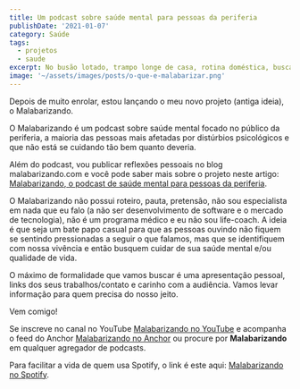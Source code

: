 ```yaml
---
title: Um podcast sobre saúde mental para pessoas da periferia
publishDate: '2021-01-07'
category: Saúde
tags:
  - projetos
  - saude
excerpt: No busão lotado, trampo longe de casa, rotina doméstica, busca por evolução profissional, estabilidade financeira e muito mais, a única maneira não perder o controle é malabarizar!
image: '~/assets/images/posts/o-que-e-malabarizar.png'
---
```


Depois de muito enrolar, estou lançando o meu novo projeto (antiga ideia), o Malabarizando.

O Malabarizando é um podcast sobre saúde mental focado no público da periferia, a maioria das pessoas mais afetadas por distúrbios psicológicos e que não está se cuidando tão bem quanto deveria.

Além do podcast, vou publicar reflexões pessoais no blog malabarizando.com e você pode saber mais sobre o projeto neste artigo: [Malabarizando, o podcast de saúde mental para pessoas da periferia](https://malabarizando.com/2021/01/06/malabarizando-o-podcast-de-saude-mental-para-pessoas-da-periferia/).

O Malabarizando não possui roteiro, pauta, pretensão, não sou especialista em nada que eu falo (a não ser desenvolvimento de software e o mercado de tecnologia), não é um programa médico e eu não sou life-coach. A ideia é que seja um bate papo casual para que as pessoas ouvindo não fiquem se sentindo pressionadas a seguir o que falamos, mas que se identifiquem com nossa vivência e então busquem cuidar de sua saúde mental e/ou qualidade de vida.

O máximo de formalidade que vamos buscar é uma apresentação pessoal, links dos seus trabalhos/contato e carinho com a audiência. Vamos levar informação para quem precisa do nosso jeito.

Vem comigo!

Se inscreve no canal no YouTube [Malabarizando no YouTube](https://www.youtube.com/watch?v=4fARpm-uPj8&ab_channel=Malabarizando) e acompanha o feed do Anchor [Malabarizando no Anchor](https://anchor.fm/malabarizando) ou procure por **Malabarizando** em qualquer agregador de podcasts.

Para facilitar a vida de quem usa Spotify, o link é este aqui: [Malabarizando no Spotify](https://open.spotify.com/show/2fVVWxrvkaNg0HNDFookzc).
